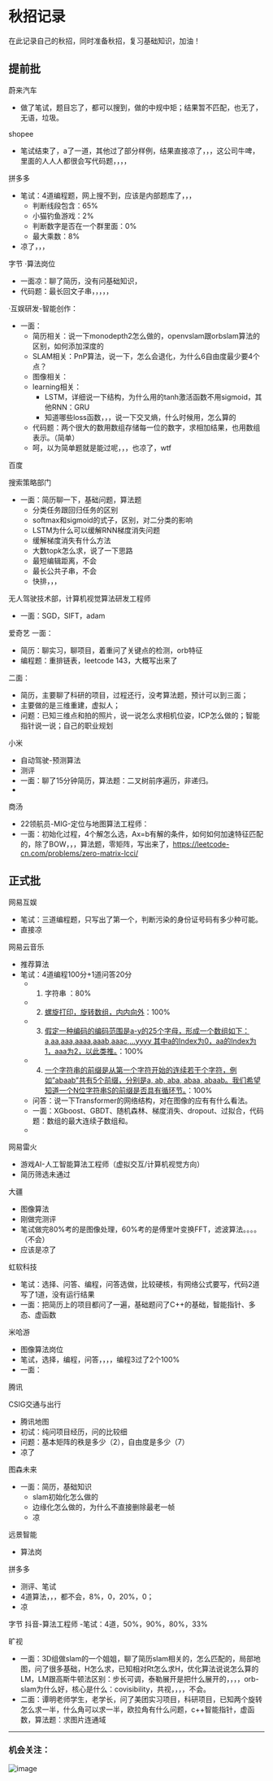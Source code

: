 # 秋招记录
在此记录自己的秋招，同时准备秋招，复习基础知识，加油！

## 提前批
蔚来汽车
 - 做了笔试，题目忘了，都可以搜到，做的中规中矩；结果暂不匹配，也无了，无语，垃圾。

shopee
 - 笔试结束了，a了一道，其他过了部分样例，结果直接凉了，，，这公司牛啤，里面的人人人都很会写代码题，，，，

拼多多
 - 笔试：4道编程题，网上搜不到，应该是内部题库了，，，
   - 判断线段包含：65%
   - 小猫钓鱼游戏：2%
   - 判断数字是否在一个群里面：0%
   - 最大乘数：8%
 - 凉了，，， 

字节
·算法岗位
 - 一面凉：聊了简历，没有问基础知识，
 - 代码题：最长回文子串，，，，，

·互娱研发-智能创作：
 - 一面：
   - 简历相关：说一下monodepth2怎么做的，openvslam跟orbslam算法的区别，如何添加深度的
   - SLAM相关：PnP算法，说一下，怎么会退化，为什么6自由度最少要4个点？
   - 图像相关：
   - learning相关：
     - LSTM，详细说一下结构，为什么用的tanh激活函数不用sigmoid，其他RNN：GRU
     - 知道哪些loss函数，，，说一下交叉熵，什么时候用，怎么算的
   - 代码题：两个很大的数用数组存储每一位的数字，求相加结果，也用数组表示。（简单）
   - 呵，以为简单题就是能过呢，，，也凉了，wtf


百度

搜索策略部门
- 一面：简历聊一下，基础问题，算法题
  - 分类任务跟回归任务的区别
  - softmax和sigmoid的式子，区别，对二分类的影响
  - LSTM为什么可以缓解RNN梯度消失问题
  - 缓解梯度消失有什么方法
  - 大数topk怎么求，说了一下思路
  - 最短编辑距离，不会
  - 最长公共子串，不会
  - 快排，，，

无人驾驶技术部，计算机视觉算法研发工程师
- 一面：SGD，SIFT，adam


爱奇艺
一面：
 - 简历：聊实习，聊项目，着重问了关键点的检测，orb特征
 - 编程题：重排链表，leetcode 143，大概写出来了

二面：
 - 简历，主要聊了科研的项目，过程还行，没考算法题，预计可以到三面；
 - 主要做的是三维重建，虚拟人；
 - 问题：已知三维点和拍的照片，说一说怎么求相机位姿，ICP怎么做的；智能指针说一说；自己的职业规划

小米
 - 自动驾驶-预测算法
 - 测评
 - 一面：聊了15分钟简历，算法题：二叉树前序遍历，非递归。
 - 

商汤
 - 22领航员-MIG-定位与地图算法工程师：
 - 一面：初始化过程，4个解怎么选，Ax=b有解的条件，如何如何加速特征匹配的，除了BOW，，，算法题，零矩阵，写出来了，https://leetcode-cn.com/problems/zero-matrix-lcci/


## 正式批
网易互娱
 - 笔试：三道编程题，只写出了第一个，判断污染的身份证号码有多少种可能。
 - 直接凉

网易云音乐
- 推荐算法
- 笔试：4道编程100分+1道问答20分
  - 1. 字符串 ：80%
  - 2. [螺旋打印，旋转数组，内内向外](https://blog.csdn.net/liyf__88/article/details/72580608?utm_medium=distribute.pc_relevant.none-task-blog-2%7Edefault%7EBlogCommendFromMachineLearnPai2%7Edefault-2.control&depth_1-utm_source=distribute.pc_relevant.none-task-blog-2%7Edefault%7EBlogCommendFromMachineLearnPai2%7Edefault-2.control)：100%
  - 3. [假定一种编码的编码范围是a-y的25个字母，形成一个数组如下： a,aa,aaa,aaaa,aaab,aaac,...yyyy 其中a的Index为0，aa的Index为1，aaa为2，以此类推。](https://blog.csdn.net/weixin_42267309/article/details/99739569)：100%
  - 4. [一个字符串的前缀是从第一个字符开始的连续若干个字符，例如”abaab”共有5个前缀，分别是a, ab, aba, abaa, abaab。我们希望知道一个N位字符串S的前缀是否具有循环节。](https://blog.csdn.net/Mr_Kingk/article/details/105103084)：100%
  - 问答：说一下Transformer的网络结构，对在图像的应有有什么看法。
  - 一面：XGboost、GBDT、随机森林、梯度消失、dropout、过拟合，代码题：数组的最大连续子数组和。
  - 

网易雷火
 - 游戏AI-人工智能算法工程师（虚拟交互/计算机视觉方向）
 - 简历筛选未通过

大疆
 - 图像算法
 - 刚做完测评
 - 笔试做完80%考的是图像处理，60%考的是傅里叶变换FFT，滤波算法。。。。（不会）
 - 应该是凉了


虹软科技
- 笔试：选择、问答、编程，问答选做，比较硬核，有网络公式要写，代码2道写了1道，没有运行结果
- 一面：把简历上的项目都问了一遍，基础题问了C++的基础，智能指针、多态、虚函数


米哈游
 - 图像算法岗位
 - 笔试，选择，编程，问答，，，，编程3过了2个100%
 - 一面：

腾讯

CSIG交通与出行
- 腾讯地图
- 初试：纯问项目经历，问的比较细
- 问题：基本矩阵的秩是多少（2），自由度是多少（7）
- 凉了

图森未来
- 一面：简历，基础知识
  - slam初始化怎么做的
  - 边缘化怎么做的，为什么不直接删除最老一帧
  - 凉

远景智能
 - 算法岗

拼多多
 - 测评、笔试
 - 4道算法，，，都不会，8%，0，20%，0；
 - 凉

字节
抖音-算法工程师
-笔试：4道，50%，90%，80%，33%

旷视
 - 一面：3D组做slam的一个姐姐，聊了简历slam相关的，怎么匹配的，局部地图，问了很多基础，H怎么求，已知相对Rt怎么求H，优化算法说说怎么算的LM，LM跟高斯牛顿法区别：步长可调，泰勒展开是把什么展开的，，，，orb-slam为什么好，核心是什么：covisibility，共视，，，，不会。
 - 二面：谭明老师学生，老学长，问了美团实习项目，科研项目，已知两个旋转怎么求一半，什么角可以求一半，欧拉角有什么问题，c++智能指针，虚函数，算法题：求图片连通域



----
### 机会关注：

![image](https://user-images.githubusercontent.com/35659023/125221928-9cc8b500-e2fb-11eb-9b87-c749bd274620.png)

